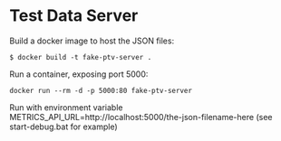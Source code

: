 # Test Data Server

Build a docker image to host the JSON files:

```
$ docker build -t fake-ptv-server .
```

Run a container, exposing port 5000:

```
docker run --rm -d -p 5000:80 fake-ptv-server
```

Run with environment variable METRICS_API_URL=http://localhost:5000/the-json-filename-here (see start-debug.bat for example)